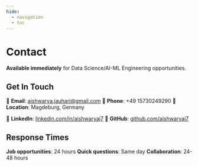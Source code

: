 ```yaml
---
hide:
  - navigation
  - toc
---
```


# Contact

**Available immediately** for Data Science/AI-ML Engineering opportunities.

## Get In Touch

📧 **Email**: [aishwarya.jauhari@gmail.com](mailto:aishwarya.jauhari@gmail.com)
📱 **Phone**: +49 15730249290
📍 **Location**: Magdeburg, Germany

💼 **LinkedIn**: [linkedin.com/in/aishwaryaj7](https://linkedin.com/in/aishwaryaj7)
🐙 **GitHub**: [github.com/aishwaryaj7](https://github.com/aishwaryaj7)

## Response Times

**Job opportunities**: 24 hours
**Quick questions**: Same day
**Collaboration**: 24-48 hours



